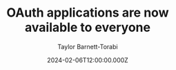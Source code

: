 ---
title: OAuth applications are now available to everyone
date: 2024-02-06T12:00:00.000Z
author: Taylor Barnett-Torabi
summary: You can now build integrations that seamlessly authenticate with PlanetScale and allow management access to your users’ organizations and databases from your application.
tags:
  - post
remoteURL: https://planetscale.com/blog/oauth-applications-are-now-available
remoteBaseURL: planetscale.com
---
